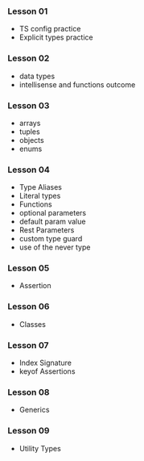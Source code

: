 ### Lesson 01

- TS config practice
- Explicit types practice

### Lesson 02

- data types
- intellisense and functions outcome

### Lesson 03

- arrays
- tuples
- objects
- enums

### Lesson 04

- Type Aliases
- Literal types
- Functions
- optional parameters
- default param value
- Rest Parameters
- custom type guard
- use of the never type

### Lesson 05

- Assertion

### Lesson 06

- Classes

### Lesson 07

- Index Signature
- keyof Assertions

### Lesson 08

- Generics

### Lesson 09

- Utility Types
